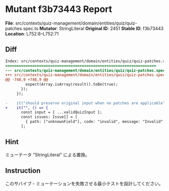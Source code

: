 # Mutant f3b73443 Report

**File**: src/contexts/quiz-management/domain/entities/quiz/quiz-patches.spec.ts
**Mutator**: StringLiteral
**Original ID**: 2451
**Stable ID**: f3b73443
**Location**: L752:8–L752:71

## Diff

```diff
Index: src/contexts/quiz-management/domain/entities/quiz/quiz-patches.spec.ts
===================================================================
--- src/contexts/quiz-management/domain/entities/quiz/quiz-patches.spec.ts	original
+++ src/contexts/quiz-management/domain/entities/quiz/quiz-patches.spec.ts	mutated #2451
@@ -748,9 +748,9 @@
         expect(Array.isArray(result)).toBe(true);
       });
     });
 
-    it("should preserve original input when no patches are applicable", () => {
+    it("", () => {
       const input = { ...validQuizInput };
       const issues: Issue[] = [
         { path: ["unknownField"], code: "invalid", message: "Invalid" },
       ];
```

## Hint

ミューテータ "StringLiteral" による置換。

## Instruction

このサバイブ・ミューテーションを失敗させる最小テストを設計してください。
